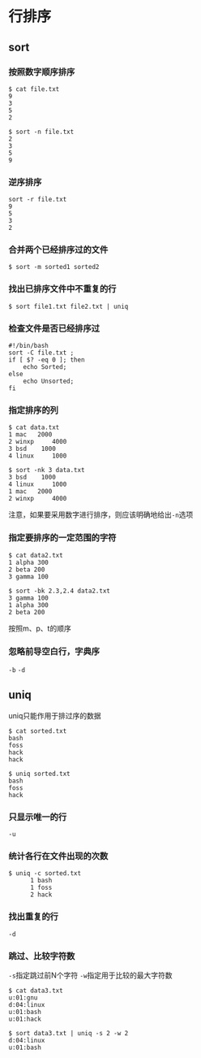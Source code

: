 # 行排序

## sort

### 按照数字顺序排序
```shell
$ cat file.txt
9
3
5
2

$ sort -n file.txt
2
3
5
9
```


### 逆序排序
```shell
sort -r file.txt
9
5
3
2
```


### 合并两个已经排序过的文件
```shell
$ sort -m sorted1 sorted2
```


### 找出已排序文件中不重复的行
```shell
$ sort file1.txt file2.txt | uniq
```



### 检查文件是否已经排序过
```shell
#!/bin/bash
sort -C file.txt ;
if [ $? -eq 0 ]; then
    echo Sorted;
else
    echo Unsorted;
fi
```

### 指定排序的列
```shell
$ cat data.txt
1 mac   2000
2 winxp     4000
3 bsd    1000
4 linux     1000

$ sort -nk 3 data.txt
3 bsd    1000
4 linux     1000
1 mac   2000
2 winxp     4000
```
注意，如果要采用数字进行排序，则应该明确地给出`-n`选项

### 指定要排序的一定范围的字符
```shell
$ cat data2.txt
1 alpha 300
2 beta 200
3 gamma 100

$ sort -bk 2.3,2.4 data2.txt
3 gamma 100
1 alpha 300
2 beta 200
```
按照m、p、t的顺序

### 忽略前导空白行，字典序
`-b`
`-d`


## uniq
uniq只能作用于排过序的数据
```shell
$ cat sorted.txt
bash
foss
hack
hack

$ uniq sorted.txt
bash
foss
hack
```


### 只显示唯一的行
`-u`

### 统计各行在文件出现的次数
```shell
$ uniq -c sorted.txt
      1 bash
      1 foss
      2 hack
```

### 找出重复的行
`-d`

### 跳过、比较字符数
`-s`指定跳过前N个字符
`-w`指定用于比较的最大字符数
```shell
$ cat data3.txt
u:01:gnu
d:04:linux
u:01:bash
u:01:hack

$ sort data3.txt | uniq -s 2 -w 2
d:04:linux
u:01:bash
```